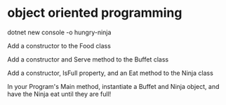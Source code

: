 # object oriented programming

dotnet new console -o hungry-ninja

Add a constructor to the Food class  
 
Add a constructor and Serve method to the Buffet class  
 
Add a constructor, IsFull property, and an Eat method to the Ninja class  
 
In your Program's Main method, instantiate a Buffet and Ninja object, and have the Ninja eat until they are full!